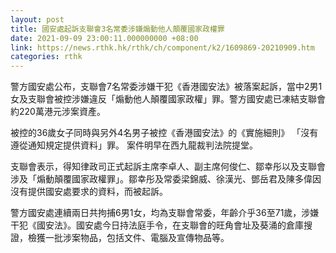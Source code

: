 ```yaml
---
layout: post
title: 國安處起訴支聯會3名常委涉嫌煽動他人顛覆國家政權罪
date: 2021-09-09 23:00:11.000000000 +08:00
link: https://news.rthk.hk/rthk/ch/component/k2/1609869-20210909.htm
categories: rthk
---
```


警方國安處公布，支聯會7名常委涉嫌干犯《香港國安法》被落案起訴，當中2男1女及支聯會被控涉嫌違反「煽動他人顛覆國家政權」罪。警方國安處已凍結支聯會約220萬港元涉案資產。

被控的36歲女子同時與另外4名男子被控《香港國安法》的《實施細則》 「沒有遵從通知規定提供資料」罪。 案件明早在西九龍裁判法院提堂。

支聯會表示，得知律政司正式起訴主席李卓人、副主席何俊仁、鄒幸彤以及支聯會涉及「煽動顛覆國家政權罪」。鄒幸彤及常委梁錦威、徐漢光、鄧岳君及陳多偉因沒有提供國安處要求的資料，而被起訴。

警方國安處連續兩日共拘捕6男1女，均為支聯會常委，年齡介乎36至71歲，涉嫌干犯《國安法》。國安處今日持法庭手令，在支聯會的旺角會址及葵涌的倉庫搜證，檢獲一批涉案物品，包括文件、電腦及宣傳物品等。
